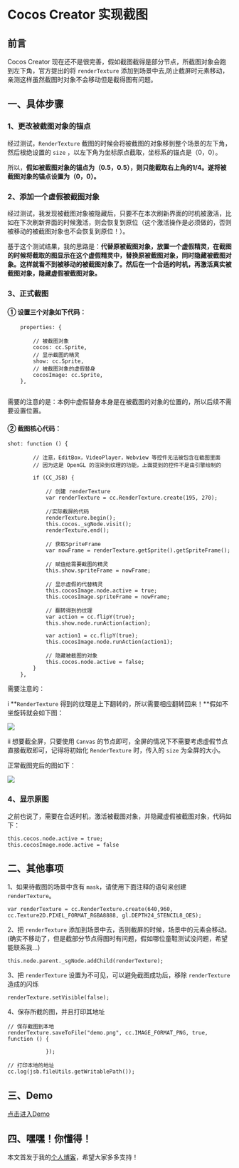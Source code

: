 # Cocos Creator 实现截图

## 前言

Cocos Creator 现在还不是很完善，假如截图截得是部分节点，所截图对象会跑到左下角，官方提出的将 ` renderTexture ` 添加到场景中去,防止截屏时元素移动，亲测这样虽然截图时对象不会移动但是截得图有问题。

## 一、具体步骤

### 1、更改被截图对象的锚点

经过测试，` RenderTexture ` 截图的时候会将被截图的对象移到整个场景的左下角，然后根绝设置的 ` size ` ，以左下角为坐标原点截取，坐标系的锚点是（0，0）。

所以，**假如被截图对象的锚点为（0.5，0.5），则只能截取右上角的1/4。遂将被截图对象的锚点设置为（0，0）。**

### 2、添加一个虚假被截图对象

经过测试，我发现被截图对象被隐藏后，只要不在本次刷新界面的时机被激活，比如在下次刷新界面的时候激活，则会恢复到原位（这个激活操作是必须做的，否则被移动的被截图对象也不会恢复到原位！）。

基于这个测试结果，我的思路是：**代替原被截图对象，放置一个虚假精灵，在截图的时候将截取的图显示在这个虚假精灵中，替换原被截图对象，同时隐藏被截图对象。这样就看不到被移动的被截图对象了。然后在一个合适的时机，再激活真实被截图对象，隐藏虚假被截图对象。**

### 3、正式截图

#### ① 设置三个对象如下代码：

```
    properties: {

        // 被截图对象 
        cocos: cc.Sprite,
        // 显示截图的精灵
        show: cc.Sprite,
        // 被截图对象的虚假替身
        cocosImage: cc.Sprite,
    },
    
```

需要的注意的是：本例中虚假替身本身是在被截图的对象的位置的，所以后续不需要设置位置。

#### ② 截图核心代码：

```
shot: function () {

        // 注意，EditBox，VideoPlayer，Webview 等控件无法被包含在截图里面
        // 因为这是 OpenGL 的渲染到纹理的功能，上面提到的控件不是由引擎绘制的
        
        if (CC_JSB) {

            // 创建 renderTexture
            var renderTexture = cc.RenderTexture.create(195, 270);
            
            //实际截屏的代码
            renderTexture.begin();
            this.cocos._sgNode.visit();
            renderTexture.end();

            // 获取SpriteFrame
            var nowFrame = renderTexture.getSprite().getSpriteFrame();

            // 赋值给需要截图的精灵
            this.show.spriteFrame = nowFrame;

            // 显示虚假的代替精灵
            this.cocosImage.node.active = true;
            this.cocosImage.spriteFrame = nowFrame;

            // 翻转得到的纹理
            var action = cc.flipY(true);
            this.show.node.runAction(action);
            
            var action1 = cc.flipY(true);
            this.cocosImage.node.runAction(action1);

            // 隐藏被截图的对象
            this.cocos.node.active = false;
        }
    },

```
需要注意的：

i **` RenderTexture ` 得到的纹理是上下翻转的，所以需要相应翻转回来！**假如不坐旋转就会如下图：

![](http://7xoqko.com1.z0.glb.clouddn.com/daoli.png)

ii 想要截全屏，只要使用 ` Canvas ` 的节点即可，全屏的情况下不需要考虑虚假节点直接截取即可，记得将初始化 ` RenderTexture ` 时，传入的 ` size ` 为全屏的大小。

正常截图完后的图如下：

![](http://7xoqko.com1.z0.glb.clouddn.com/zhengli.png)

### 4、显示原图

之前也说了，需要在合适时机，激活被截图对象，并隐藏虚假被截图对象，代码如下：

```
this.cocos.node.active = true;
this.cocosImage.node.active = false

```

## 二、其他事项

1、如果待截图的场景中含有 ` mask `，请使用下面注释的语句来创建 ` renderTexture `。

```
var renderTexture = cc.RenderTexture.create(640,960, cc.Texture2D.PIXEL_FORMAT_RGBA8888, gl.DEPTH24_STENCIL8_OES);

```

2、把 ` renderTexture ` 添加到场景中去，否则截屏的时候，场景中的元素会移动。(确实不移动了，但是截部分节点得图时有问题，假如哪位童鞋测试没问题，希望能联系我...)

```
this.node.parent._sgNode.addChild(renderTexture);

```

3、把 ` renderTexture ` 设置为不可见，可以避免截图成功后，移除  ` renderTexture ` 造成的闪烁

```
renderTexture.setVisible(false);

```

4、保存所截的图，并且打印其地址

```
// 保存截图到本地
renderTexture.saveToFile("demo.png", cc.IMAGE_FORMAT_PNG, true, function () {
               
            });

// 打印本地的地址   
cc.log(jsb.fileUtils.getWritablePath());

```

## 三、Demo

[点击进入Demo](https://github.com/wanglongshuai/Cocos-Creator-Shot)

## 四、嘿嘿！你懂得！

本文首发于我的[个人博客](http://www.wanglongshuai.com)，希望大家多多支持！



